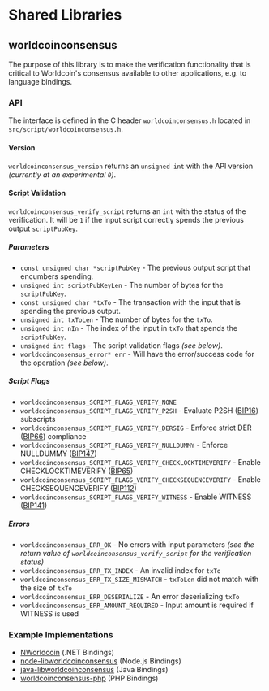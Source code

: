 Shared Libraries
================

## worldcoinconsensus

The purpose of this library is to make the verification functionality that is critical to Worldcoin's consensus available to other applications, e.g. to language bindings.

### API

The interface is defined in the C header `worldcoinconsensus.h` located in  `src/script/worldcoinconsensus.h`.

#### Version

`worldcoinconsensus_version` returns an `unsigned int` with the API version *(currently at an experimental `0`)*.

#### Script Validation

`worldcoinconsensus_verify_script` returns an `int` with the status of the verification. It will be `1` if the input script correctly spends the previous output `scriptPubKey`.

##### Parameters
- `const unsigned char *scriptPubKey` - The previous output script that encumbers spending.
- `unsigned int scriptPubKeyLen` - The number of bytes for the `scriptPubKey`.
- `const unsigned char *txTo` - The transaction with the input that is spending the previous output.
- `unsigned int txToLen` - The number of bytes for the `txTo`.
- `unsigned int nIn` - The index of the input in `txTo` that spends the `scriptPubKey`.
- `unsigned int flags` - The script validation flags *(see below)*.
- `worldcoinconsensus_error* err` - Will have the error/success code for the operation *(see below)*.

##### Script Flags
- `worldcoinconsensus_SCRIPT_FLAGS_VERIFY_NONE`
- `worldcoinconsensus_SCRIPT_FLAGS_VERIFY_P2SH` - Evaluate P2SH ([BIP16](https://github.com/worldcoin/bips/blob/master/bip-0016.mediawiki)) subscripts
- `worldcoinconsensus_SCRIPT_FLAGS_VERIFY_DERSIG` - Enforce strict DER ([BIP66](https://github.com/worldcoin/bips/blob/master/bip-0066.mediawiki)) compliance
- `worldcoinconsensus_SCRIPT_FLAGS_VERIFY_NULLDUMMY` - Enforce NULLDUMMY ([BIP147](https://github.com/worldcoin/bips/blob/master/bip-0147.mediawiki))
- `worldcoinconsensus_SCRIPT_FLAGS_VERIFY_CHECKLOCKTIMEVERIFY` - Enable CHECKLOCKTIMEVERIFY ([BIP65](https://github.com/worldcoin/bips/blob/master/bip-0065.mediawiki))
- `worldcoinconsensus_SCRIPT_FLAGS_VERIFY_CHECKSEQUENCEVERIFY` - Enable CHECKSEQUENCEVERIFY ([BIP112](https://github.com/worldcoin/bips/blob/master/bip-0112.mediawiki))
- `worldcoinconsensus_SCRIPT_FLAGS_VERIFY_WITNESS` - Enable WITNESS ([BIP141](https://github.com/worldcoin/bips/blob/master/bip-0141.mediawiki))

##### Errors
- `worldcoinconsensus_ERR_OK` - No errors with input parameters *(see the return value of `worldcoinconsensus_verify_script` for the verification status)*
- `worldcoinconsensus_ERR_TX_INDEX` - An invalid index for `txTo`
- `worldcoinconsensus_ERR_TX_SIZE_MISMATCH` - `txToLen` did not match with the size of `txTo`
- `worldcoinconsensus_ERR_DESERIALIZE` - An error deserializing `txTo`
- `worldcoinconsensus_ERR_AMOUNT_REQUIRED` - Input amount is required if WITNESS is used

### Example Implementations
- [NWorldcoin](https://github.com/NicolasDorier/NWorldcoin/blob/master/NWorldcoin/Script.cs#L814) (.NET Bindings)
- [node-libworldcoinconsensus](https://github.com/bitpay/node-libworldcoinconsensus) (Node.js Bindings)
- [java-libworldcoinconsensus](https://github.com/dexX7/java-libworldcoinconsensus) (Java Bindings)
- [worldcoinconsensus-php](https://github.com/Bit-Wasp/worldcoinconsensus-php) (PHP Bindings)
